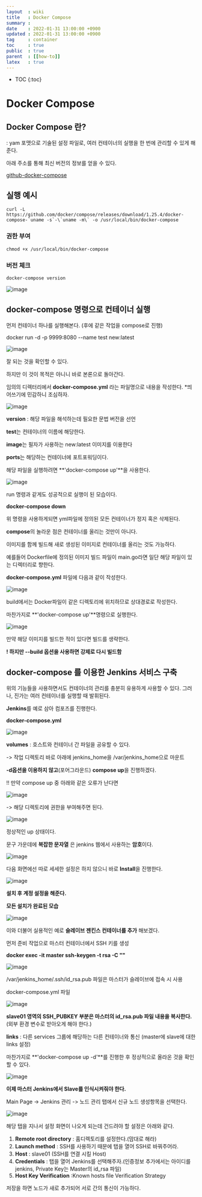 ```yaml
---
layout  : wiki
title   : Docker Compose
summary :
date    : 2022-01-31 13:00:00 +0900
updated : 2022-01-31 13:00:00 +0900
tag     : container
toc     : true
public  : true
parent  : [[how-to]]
latex   : true
---
```

* TOC
{:toc}

# Docker Compose

## Docker Compose 란?

: yam 포맷으로 기술된 설정 파일로, 여러 컨테이너의 실행을 한 번에 관리할 수 있게 해준다.

아래 주소를 통해 최신 버전의 정보를 얻을 수 있다.

[github-docker-compose](https://github.com/docker/compose/releases)

## 실행 예시

```
curl -L https://github.com/docker/compose/releases/download/1.25.4/docker-compose-`uname -s`-\`uname -m\` -o /usr/local/bin/docker-compose
```

### 권한 부여
```
chmod +x /usr/local/bin/docker-compose
```

### 버전 체크
```
docker-compose version
```

![image](https://user-images.githubusercontent.com/60500649/151737600-a3caaa1a-a172-4733-8a3c-b932a1584b0d.png)


## docker-compose 명령으로 컨테이너 실행
먼저 컨테이너 하나를 실행해본다. (후에 같은 작업을 compose로 진행)

docker run -d -p 9999:8080 --name test new:latest

![image](https://user-images.githubusercontent.com/60500649/151737605-533c9abe-8b4f-489e-8cc5-6cd910c5fd07.png)

잘 되는 것을 확인할 수 있다.

하지만 이 것이 목적은 아니니 바로 본론으로 돌아간다.

임의의 디렉터리에서 **docker-compose.yml** 라는 파일명으로 내용을 작성한다.  *띄어쓰기에 민감하니 조심하자.

![image](https://user-images.githubusercontent.com/60500649/151737618-f58ba624-90d2-4578-aa1f-c19899e27df8.png)

**version** : 해당 파일을 해석하는데 필요한 문법 버전을 선언

**test**는 컨테이너의 이름에 해당한다.

**image**는 필자가 사용하는 new:latest 이미지를 이용한다

**ports**는 해당하는 컨테이너에 포트포워딩이다.


해당 파일을 실행하려면 **'docker-compose up'**을 사용한다.

![image](https://user-images.githubusercontent.com/60500649/151737625-85404f2d-dd5b-4e63-849b-c07ff6770637.png)

run 명령과 같게도 성공적으로 실행이 된 모습이다.

**docker-compose down**

위 명령을 사용하게되면 yml파일에 정의된 모든 컨테이너가 정지 혹은 삭제된다.


**compose**의 놀라운 점은 컨테이너를 올리는 것만이 아니다.

이미지를 함께 빌드해 새로 생성된 이미지로 컨테이너를 올리는 것도 가능하다.


예를들어 Dockerfile에 정의된 이미지 빌드 파일이 main.go라면 일단 해당 파일이 있는 디렉터리로 향한다.

**docker-compose.yml** 파일에 다음과 같이 작성한다.

![image](https://user-images.githubusercontent.com/60500649/151737631-fd80a3dd-266e-4c4b-a96d-c81e7bc63ca6.png)


build에서는 Docker파일이 같은 디렉토리에 위치하므로 상대경로로 작성한다.

마찬가지로 **'docker-compose up'**명령으로 실행한다.

![image](https://user-images.githubusercontent.com/60500649/151737642-fd10c44c-e607-4b89-8456-680d46c34c5f.png)

만약 해당 이미지를 빌드한 적이 있다면 빌드를 생략한다.

**! 하지만 --build 옵션을 사용하면 강제로 다시 빌드함**



## docker-compose 를 이용한 Jenkins 서비스 구축
위의 기능들을 사용하면서도 컨테이너의 관리를 충분히 유용하게 사용할 수 있다.  그러나, 진가는 여러 컨테이너를 실행할 때 발휘된다.

**Jenkins**를 예로 삼아 컴포즈를 진행한다.

**docker-compose.yml**

![image](https://user-images.githubusercontent.com/60500649/151737651-89282f1f-e7c4-46f0-99ae-2512210bbc7d.png)


**volumes** : 호스트와 컨테이너 간 파일을 공유할 수 있다.

-> 작업 디렉토리 바로 아래에 jenkins_home을 /var/jenkins_home으로 마운트

**-d옵션을 이용하지 않고**(포어그라운드) **compose up**을 진행하겠다.

!! 만약 compose up 중 아래와 같은 오류가 난다면

![image](https://user-images.githubusercontent.com/60500649/151737654-1d31b43c-285b-47fc-ab33-a243c6a3a87f.png)

-> 해당 디렉토리에 권한을 부여해주면 된다.

![image](https://user-images.githubusercontent.com/60500649/151737662-4130be99-4253-495e-9941-6d543f7aaba8.png)

정상적인 up 상태이다.

문구 가운데에 **복잡한 문자열** 은 jenkins 웹에서 사용하는 **암호**이다.

![image](https://user-images.githubusercontent.com/60500649/151737673-b4767780-cc2a-4f2d-82f5-9db81c008dd2.png)

다음 화면에선 따로 세세한 설정은 하지 않으니 바로 **Install**을 진행한다.

![image](https://user-images.githubusercontent.com/60500649/151737678-5fc769c4-6b58-4f71-8af0-262660e3e71b.png)

**설치 후 계정 설정을 해준다.**

**모든 설치가 완료된 모습**

![image](https://user-images.githubusercontent.com/60500649/151737687-2091ed68-4914-472d-86f0-60d09ffb0796.png)

이와 더불어 실용적인 예로 **슬레이브 젠킨스 컨테이너를 추가** 해보겠다.

먼저 준비 작업으로 마스터 컨테이너에서 SSH 키를 생성

**docker exec -it master ssh-keygen -t rsa -C ""**

![image](https://user-images.githubusercontent.com/60500649/151737695-0b55aec4-2dc6-42c9-b4b2-d8ac5c9df32d.png)

/var/jenkins_home/.ssh/id_rsa.pub 파일은 마스터가 슬레이브에 접속 시 사용

docker-compose.yml 파일

![image](https://user-images.githubusercontent.com/60500649/151737704-d7474e3e-29f6-4381-9484-6d0e1c66370f.png)

**slave01 영역의 SSH_PUBKEY 부분은 마스터의 id_rsa.pub 파일 내용을 복사한다.**
(외부 환경 변수로 받아오게 해야 한다.)

**links** : 다른 services 그룹에 해당하는 다른 컨테이너와 통신  (master에 slave에 대한 links 설정)

마찬가지로 **'docker-compose up -d'**를 진행한 후 정상적으로 올라온 것을 확인할 수 있다.

![image](https://user-images.githubusercontent.com/60500649/151737718-ab697687-a1e7-4a67-964c-8c3f6a3d202c.png)

**이제 마스터 Jenkins에서 Slave를 인식시켜줘야 한다.**

Main Page -> Jenkins 관리 -> 노드 관리 탭에서 신규 노드 생성항목을 선택한다.

![image](https://user-images.githubusercontent.com/60500649/151737724-35f839da-e470-4604-9e57-c5aabd5f3c5d.png)

해당 탭을 지나서 설정 화면이 나오게 되는데 건드려야 할 설정은 아래와 같다.
1. **Remote root directory** : 홈디렉토리를 설정한다.(맘대로 해라)
2. **Launch method** : SSH를 사용하기 때문에 탭을 열어 SSH로 바꿔주어라.
3. **Host** : slave01 (SSH를 연결 시킬 Host)
4. **Credentials** : 탭을 열어 Jenkins를 선택해주자.(인증정보 추가에서는 아이디를 jenkins, Private Key는 Master의 id_rsa 파일)
5. **Host Key Verification** :Known hosts file Verification Strategy

저장을 하면 노드가 새로 추가되어 서로 간의 통신이 가능하다.



